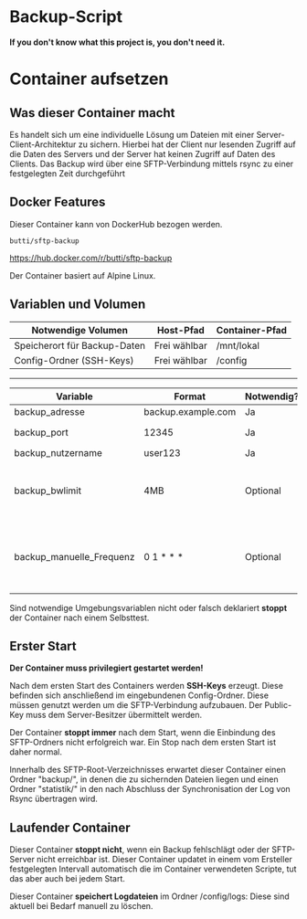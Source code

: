 # Backup-Script

**If you don't know what this project is, you don't need it.**


# Container aufsetzen
## Was dieser Container macht
Es handelt sich um eine individuelle Lösung um Dateien mit einer Server-Client-Architektur zu sichern. Hierbei hat der Client nur lesenden Zugriff auf die Daten des Servers und der Server hat keinen Zugriff auf Daten des Clients.
Das Backup wird über eine SFTP-Verbindung mittels rsync zu einer festgelegten Zeit durchgeführt
## Docker Features
Dieser Container kann von DockerHub bezogen werden.

    butti/sftp-backup

https://hub.docker.com/r/butti/sftp-backup

Der Container basiert auf Alpine Linux.

## Variablen und Volumen

|Notwendige Volumen|Host-Pfad|Container-Pfad|
|--|--|--| 
|Speicherort für Backup-Daten|Frei wählbar|/mnt/lokal|
|Config-Ordner (SSH-Keys)|Frei wählbar|/config|
---
|Variable|Format|Notwendig?|Info
|--|--|--|--|
|backup_adresse|backup.example.com|Ja| SFTP-Server-URL
|backup_port|12345|Ja|Port des SFTP-Servers
|backup_nutzername|user123|Ja|SFTP-Nutzername
|backup_bwlimit|4MB|Optional|Bandbreitenlimit während des Backups.Immer mit Angabe der Einheit, z.B. MB = Megabyte
|backup_manuelle_Frequenz|0 1 * * *|Optional|Format nach Crontab, siehe https://crontab.guru, aktuell standardmäßig um 05:15 Uhr|

Sind notwendige Umgebungsvariablen nicht oder falsch deklariert **stoppt** der Container nach einem Selbsttest.
## Erster Start
**Der Container muss privilegiert gestartet werden!**

Nach dem ersten Start des Containers werden **SSH-Keys** erzeugt. Diese befinden sich anschließend im eingebundenen Config-Ordner. Diese müssen genutzt werden um die SFTP-Verbindung aufzubauen. Der Public-Key muss dem Server-Besitzer übermittelt werden.

Der Container **stoppt immer** nach dem Start, wenn die Einbindung des SFTP-Ordners nicht erfolgreich war.
Ein Stop nach dem ersten Start ist daher normal.

Innerhalb des SFTP-Root-Verzeichnisses erwartet dieser Container einen Ordner "backup/", in denen die zu sichernden Dateien liegen und einen Ordner "statistik/" in den nach Abschluss der Synchronisation der Log von Rsync übertragen wird.
## Laufender Container
Dieser Container **stoppt nicht**, wenn ein Backup fehlschlägt oder der SFTP-Server nicht erreichbar ist. 
Dieser Container updatet in einem vom Ersteller festgelegten Intervall automatisch die im Container verwendeten Scripte, tut das aber auch bei jedem Start.

Dieser Container **speichert Logdateien** im Ordner /config/logs: Diese sind aktuell bei Bedarf manuell zu löschen.

